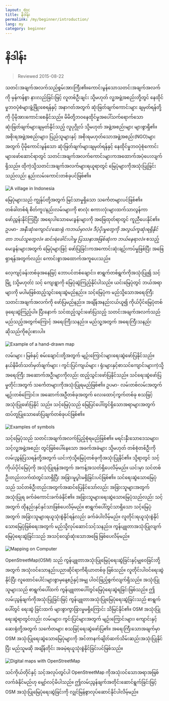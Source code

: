 ```yaml
---
layout: doc
title: နိဒါန်း
permalink: /my/beginner/introduction/
lang: my
category: beginner
---
```


နိဒါန်း
============

> Reviewed 2015-08-22  

သတင်းအချက်အလက်သည်စွမ်းအားကြီး၏။ကောင်းမွန်သောသတင်းအချက်အလက်ကို မှန်ကန်စွာ နားလည်ခြင်းဖြင့် လူတစ်ဦးချင်း သို့မဟုတ် လူ့အဖွဲ့အစည်းတို့တွင် နေထိုင်မှုဘဝပုံစံများဖွံ့ဖြိုးစေရန်နှင့် အနာဂတ်အတွက် ဆုံးဖြတ်ချက်ကောင်းများ ချမှတ်ရန်တို့ကို ပိုမိုအားကောင်းစေနိုင်သည်။  မိမိတို့ဘဝနေထိုင်မှုအပေါ်သက်ရောက်သော ဆုံးဖြတ်ချက်များချမှတ်နိုင်သည့် လူပုဂ္ဂိုလ် သို့မဟုတ် အဖွဲ့အစည်းများ များစွာရှိ၏။ အစိုးရအဖွဲ့အစည်းများ၊ ပြည်သူများနှင့် အစိုးရမဟုတ်သောအဖွဲ့အစည်း(NGO)များအတွက် ပိုမိုကောင်းမွန်သော ဆုံးဖြတ်ချက်များချမှတ်ရန်နှင့် နေထိုင်မှုဘဝပုံစုံကောင်းများဖော်ဆောင်ရာတွင် သတင်းအချက်အလက်ကောင်းများကအထောက်အပံ့ပေးလျက်ရှိသည်။ ထိုကဲ့သို့သတင်းအချက်အလက်များရယူရာတွင် မြေပုံများကိုအသုံးပြုခြင်းသည်လည်း နည်းလမ်းကောင်းတစ်ခုပင်ဖြစ်၏။ 

![A village in Indonesia][]

မြေပုံများသည် ကျွန်ုပ်တို့အတွက် မြင်သာမှုရှိသော သင်္ကေတများပင်ဖြစ်၏။ တစ်ခါတစ်ရံ စိတ်ကူး/နည်းလမ်းများကို  စာလုံး စကားလုံးများထက်သာလွန်ကာ ဖော်ညွှန်းနိုင်ကြပြီး အရေးပါသောမေးခွန်းများကို အဖြေထုတ်ရာတွင် ကူညီပေးနိုင်၏။ ဥပမာ- *အနီးဆုံးကျောင်း/ဆေးရုံ ကဘယ်မှာလဲ။ ဒီပံ့ပိုးမှုတွေကို အလွယ်ကူဆုံးရရှိနိုင်တာ ဘယ်သူတွေလဲ။ ဆင်းရဲခေါင်းပါးမှု ပြဿနာအဖြစ်ဆုံးက ဘယ်နေရာလဲ။*  စသည့်မေးခွန်းများအတွက် မြေပုံများဖြင့် ဖော်ပြခြင်းကအကောင်းဆုံးချဉ်းကပ်မှုဖြစ်ပြီး  အဖြေရှာရန်အတွက်လည်း ကောင်းစွာအထောက်အကူပေးသည်။ 

လေ့ကျင့်ခန်းတစ်ခုအနေဖြင့် ဘောပင်တစ်ချောင်း၊ စာရွက်တစ်ရွက်ကိုအသုံးပြု၍ သင့်မြို့ (သို့မဟုတ်) သင့် ကျေးရွာကို မြေပုံဆွဲကြည့်နိုင်ပါသည်။ ယင်းမြေပုံတွင် ဘယ်အရာများကို  မပါမဖြစ်ထည့်သွင်းရေးဆွဲမည်နည်း။ သင့်မြေပုံက မည်သို့သောအရေးကြီး သတင်းအချက်အလက်ကို ဖော်ပြမည်နည်း။ အချိန်အနည်းငယ်ယူ၍ ကိုယ်ပိုင်မြေပုံတစ်ခုရေးဆွဲကြည့်ပါ။  ပြီးနောက် သင်ထည့်သွင်းဖော်ပြသည့် သတင်းအချက်အလက်သည် မည်သည့်အတွက်ကြောင့် အရေးကြီးသနည်း။  မည်သူ့အတွက် အရေးကြီးသနည်း ဆိုသည်ကိုစဉ်းစားပါ။

![Example of a hand-drawn map][]

လမ်းများ ၊ မြစ်နှင့် စမ်းချောင်းတို့အတွက်  မျဉ်းကြောင်းများရေးဆွဲဖော်ပြနိုင်သည်။  နယ်နိမိတ်သတ်မှတ်ချက်များ ၊ ကွင်းပြင်ကျယ်များ ၊ ရုံးများနှင့်စာသင်ကျောင်းများကဲ့သို့ အရေးကြီး အဆောက်အဦးများကိုလည်း ထည့်သွင်းဖော်ပြနိုင်သည်။ သင်ရေးဆွဲဖော်ပြမှုတိုင်းအတွက် သင်္ကေတများကိုအသုံးပြုရမည်ဖြစ်၏။ ဥပမာ- လမ်းတစ်လမ်းအတွက် မျဉ်းတစ်ကြောင်း။ အဆောက်အဦတစ်ခုအတွက် လေးထောင့်ကွက်တစ်ခု စသဖြင့် အသုံးပြုဖော်ပြနိုင် သည်။ သင့်မြေပုံသည် မြေပြင်ပေါ်တွင်ရှိသောအရာများအတွက်  ထပ်တူပြုသောဖော်ပြချက်တစ်ခုပင်ဖြစ်၏။

![Examples of symbols][]

သင့်မြေပုံသည် သတင်းအချက်အလက်ပြည့်စုံရမည်ဖြစ်၏။ မရင်းနှီးသောဒေသများ၊ သင့်လူ့အဖွဲ့အစည်း တွင်ဖြစ်ပေါ်နေသော အခက်အခဲများ သို့မဟုတ် တစ်စုံတစ်ဦးကိုလမ်းညွှန်ပြသရန်တို့အတွက် ယင်းကဲ့သို့မြေပုံတစ်ခုကိုအသုံးပြုနိင်၏။  သို့ရာတွင် သင့်ကိုယ်ပိုင်မြေပုံကို အသုံးပြုရန်အတွက် အကန့်အသတ်ရှိပေလိမ့်မည်။ ယင်းမှာ သင်တစ်ဦးတည်းလက်ထဲတွင်သာရှိပြီး အခြားမူပွါးမရှိခြင်းပင်ဖြစ်၏။  သင်ရေးဆွဲသောမြေပုံသည် သင်တစ်ဦးတည်းအတွက်အဆင်ပြေနိုင်သော်လည်း အခြားသူများအတွက် အသုံးပြုရ ခက်ခဲကောင်းခက်ခဲနိုင်၏။  အခြားသူများရေးဆွဲသောမြေပုံသည်လည်း သင့်အတွက် ထိုနည်းနှင်နှင်သာဖြစ်ပေလိမ့်မည်။  စာရွက်ပေါ်တွင်သာရှိသော သင့်မြေပုံအတွက် အခြားသူများရယူသုံးစွဲနိုင်ရန်လည်း ခက်ခဲပါလိမ့်မည်။  လူတိုင်းရယူသုံးစွဲနိုင်သောမြေပုံဖြစ်ရေးအတွက် မည်သို့လုပ်ဆောင်သင့်သနည်း။  ကွန်ပျူတာအသုံးပြုလျက် မြေပုံရေးဆွဲခြင်းသည် အသင့်လျော်ဆုံးသောအဖြေ ဖြစ်ပေလိမ့်မည်။ 

![Mapping on Computer][]

OpenStreetMap(OSM) သည် ကွန်ပျူတာအသုံးပြုမြေပုံရေးဆွဲခြင်းနှင့်မျှဝေခြင်းတို့အတွက် အသုံးဝင်သောနည်းပညာဆိုင်ရာကိရိယာတစ်ခု ဖြစ်သည်။ လူတိုင်းပါဝင်ရေးဆွဲနိုင်ပြီး လူထောင်ပေါင်းများစွာမှနေ့စဉ်နှင့်အမျှ ပါဝင်ဖြည့်စွက်လျက်ရှိသည်။  အသုံးပြုသူများသည် စာရွက်ပေါ်ထက် ကွန်ပျူတာပေါ်တွင်မြေပုံရေးဆွဲရခြင်းဖြစ်သည်။  ဤလမ်းညွန်ချက်ကိုအသုံးပြုခြင်းဖြင့် ကွန်ပျူတာအသုံးပြုမြေပုံရေးဆွဲခြင်းသည် စာရွက်ပေါ်တွင် ရေးဆွဲ ခြင်းထက် များစွာကွာခြားမှုမရှိကြောင်း သိမြင်နိုင်၏။  OSM အသုံးပြုရေးဆွဲရာတွင်လည်း လမ်းများ၊ ကွင်းပြင်များအတွက် မျဉ်းကြောင်းများ၊  ကျောင်းနှင့်ဆေးရုံတို့အတွက် သင်္ကေတများ စသဖြင့်ရေးဆွဲဖော်ပြ၏။  အရေးကြီးသောအချက်မှာ OSM အသုံးပြုရေးဆွဲသောမြေပုံများကို  အင်တာနက်ချိတ်ဆက်သိမ်းဆည်းအသုံးပြုနိုင်ပြီး မည်သူမဆို အချိန်တိုင်း အခမဲ့ရယူသုံးစွဲနိုင်ခြင်းပင်ဖြစ်သည်။

![Digital maps with OpenStreetMap][]

သင်ကိုယ်တိုင်နှင့် သင့်အလုပ်တွင်ပါ OpenStreetMap ကိုအသုံးဝင်သောအရာအဖြစ် လက်ခံနိုင်မည်ဟု မျှော်လင့်မိပါသည်။ ဤလမ်းညွန်ချက်အတိုင်းဆောင်ရွက်ခြင်းဖြင့် OSM အသုံးပြုမြေပုံရေးဆွဲခြင်းကို လျှင်မြန်စွာလုပ်ဆောင်နိုင်ပါလိမ့်မည်။


[A village in Indonesia]: /images/beginner/village-in-indonesia.png
[Example of a hand-drawn map]: /images/beginner/hand-drawn-map.png
[Examples of symbols]: /images/beginner/examples-of-symbols.png
[Mapping on Computer]: /images/beginner/mapping-on-computer.png
[Digital maps with OpenStreetMap]: /images/beginner/digital-maps-with-osm.png